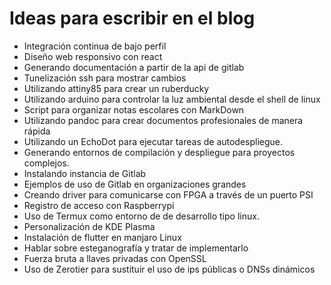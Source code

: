 # Ideas para escribir en el blog

* Integración continua de bajo perfil
* Diseño web responsivo con react
* Generando documentación a partir de la api de gitlab
* Tunelización ssh para mostrar cambios
* Utilizando attiny85 para crear un ruberducky
* Utilizando arduino para controlar la luz ambiental desde el shell de linux
* Script para organizar notas escolares con MarkDown
* Utilizando pandoc para crear documentos profesionales de manera rápida
* Utilizando un EchoDot para ejecutar tareas de autodespliegue.
* Generando entornos de compilación y despliegue para proyectos complejos.
* Instalando instancia de Gitlab
* Ejemplos de uso de Gitlab en organizaciones grandes
* Creando driver para comunicarse con FPGA a través de un puerto PSI
* Registro de acceso con Raspberrypi
* Uso de Termux como entorno de de desarrollo tipo linux.
* Personalización de KDE Plasma
* Instalación de flutter en manjaro Linux
* Hablar sobre esteganografía y tratar de implementarlo
* Fuerza bruta a llaves privadas con OpenSSL
* Uso de Zerotier para sustituir el uso de ips públicas o DNSs dinámicos
